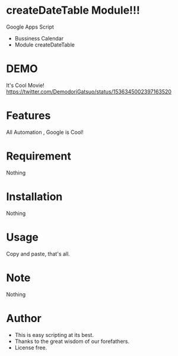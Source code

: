 # createDateTable Module!!!

Google Apps Script
 - Bussiness Calendar
 - Module createDateTable

# DEMO

It's Cool Movie!
https://twitter.com/DemodoriGatsuo/status/1536345002397163520

# Features

All Automation , Google is Cool!

# Requirement

Nothing

# Installation

Nothing

# Usage

Copy and paste, that's all.

# Note

Nothing

# Author

 - This is easy scripting at its best.
 - Thanks to the great wisdom of our forefathers.
 - License free.
